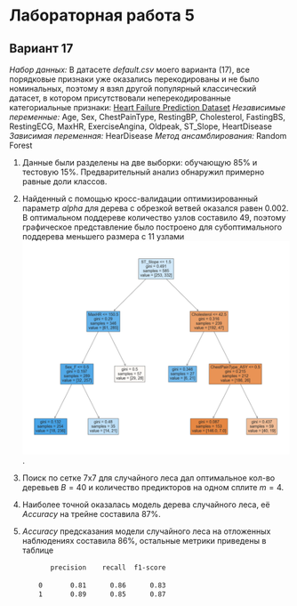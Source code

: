 # Лабораторная работа 5
## Вариант 17
*Набор данных:* В датасете *default.csv* моего варианта (17), все порядковые признаки уже оказались перекодированы и не было номинальных, поэтому я взял другой популярный классический датасет, в котором присутствовали неперекодированные категориальные признаки: [Heart Failure Prediction Dataset](https://www.kaggle.com/datasets/fedesoriano/heart-failure-prediction)
*Независимые переменные:*
Age, Sex, ChestPainType, RestingBP, Cholesterol, FastingBS,
RestingECG, MaxHR, ExerciseAngina, Oldpeak, ST_Slope,
HeartDisease
*Зависимая переменная:* HearDisease
*Метод ансамблирования:* Random Forest

1. Данные были разделены на двe выборки: обучающую 85% и тестовую 15%. Предварительный анализ обнаружил примерно равные доли классов.

2. Найденный с помощью кросс-валидации оптимизированный параметр $alpha$ для дерева с обрезкой ветвей оказался равен 0.002. В оптимальном поддереве количество узлов составило 49, поэтому графическое представление было построено для субоптимального поддерева меньшего размера с 11 узлами ![alt text](image.png).

3. Поиск по сетке 7x7 для случайного леса дал оптимальное кол-во деревьев $B=40$ и количество предикторов на одном сплите $m=4$.

4. Наиболее точной оказалась модель дерева случайного леса, её $Accuracy$ на трейне составила 87%.

5. $Accuracy$ предсказания модели случайного леса на отложенных наблюдениях составила 86%, остальные метрики приведены в таблице

              precision    recall  f1-score

           0       0.81      0.86      0.83
           1       0.89      0.85      0.87 